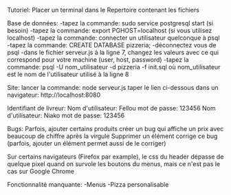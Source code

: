 Tutoriel:
Placer un terminal dans le Repertoire contenant les fichiers

Base de données:
-tapez la commande: sudo service postgresql start (si besoin)
-tapez la commande: export PGHOST=localhost (si vous utilisez localhost)
-tapez la commande: connecter un utilisateur quelconque à psql
-tapez la commande: CREATE DATABASE pizzeria;
-déconnectez vous de psql
-dans le fichier serveur.js à la ligne 7, changez les valeurs
avec ce qui correspond pour votre machine (user, host, password)
-tapez la commande: psql -U nom_utilisateur -d pizzeria -f init.sql
où nom_utilisateur est le nom de l'utilisateur utilisé à la ligne 8

Site:
lancer la commande: node serveur.js
taper le lien ci-dessous dans un navigateur:
http://localhost:8080

Identifiant de livreur:
Nom d'utilisateur: Fellou
mot de passe: 123456
Nom d'utilisateur: Niako
mot de passe: 123456

Bugs:
Parfois, ajouter certains produits créer un bug qui affiche un prix
avec beaucoup de chiffre après la virgule
Supprimer un élément corrige ce bug (parfois, ajouter un
élément permet aussi de le corriger)

Sur certains navigateurs (Firefox par example), le css du header dépasse
de quelque pixel quand on survole les boutons du menus, mais ce n'est pas
le cas sur Google Chrome

Fonctionnalité manquante:
-Menus
-Pizza personalisable
